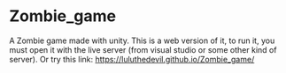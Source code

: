 # Zombie_game
A Zombie game made with unity. This is a web version of it, to run it, you must open it with the live server (from visual studio or some other kind of server). 
Or try this link:  https://luluthedevil.github.io/Zombie_game/
